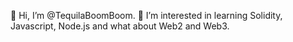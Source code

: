 👋 Hi, I’m @TequilaBoomBoom.
👀 I’m interested in learning Solidity, Javascript, Node.js and what about Web2 and Web3.
<!---
TequilaBoomBoom/TequilaBoomBoom is a ✨ special ✨ repository because its `README.md` (this file) appears on your GitHub profile.
You can click the Preview link to take a look at your changes.
--->
